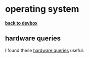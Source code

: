 # operating system

#### <div style="text-align: left"> <a href="devbox.md"><b>back to devbox</b></a> <br/></div>


## hardware queries
I found these [hardware queries](/docs/devbox/hardware.md) useful.